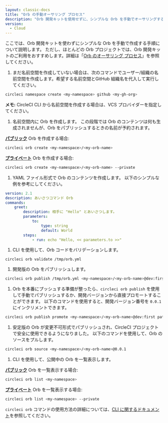 ```yaml
---
layout: classic-docs
title: "Orb の手動オーサリング プロセス"
description: "Orb 開発キットを使用せずに、シンプルな Orb を手動でオーサリングする方法を説明します。"
version:
  - Cloud
---
```


ここでは、Orb 開発キットを使わずにシンプルな Orb を手動で作成する手順について説明します。 ただし、ほとんどの Orb プロジェクトでは、Orb 開発キットのご利用をおすすめします。詳細は「[Orb のオーサリング プロセス]({{site.baseurl}}/2.0/orb-author)」を参照してください。

1. まだ名前空間を作成していない場合は、次のコマンドでユーザー/組織の名前空間を作成します。希望する名前空間とGitHub 組織名を代入して実行してください。

```sh
circleci namespace create <my-namespace> github <my-gh-org>
```
**メモ:** CircleCI CLI から名前空間を作成する場合は、VCS プロバイダーを指定してください。

1. 名前空間内に Orb を作成します。 この段階では Orb のコンテンツは何も生成されませんが、Orb をパブリッシュするときの名前が予約されます。

**[パブリック](https://circleci.com/docs/ja/2.0/orb-intro/#%E3%83%91%E3%83%96%E3%83%AA%E3%83%83%E3%82%AF-Orbs)** Orb を作成する場合:
```sh
circleci orb create <my-namespace>/<my-orb-name>
```

**[プライベート](https://circleci.com/docs/ja/2.0/orb-intro/#%E3%83%97%E3%83%A9%E3%82%A4%E3%83%99%E3%83%BC%E3%83%88-Orbs)** Orb を作成する場合:
```sh
circleci orb create <my-namespace>/<my-orb-name> --private
```

1. YAML ファイル形式で Orb のコンテンツを作成します。 以下のシンプルな例を参考にしてください。
```yaml
version: 2.1
description: あいさつコマンド Orb
commands:
    greet:
        description: 相手に "Hello" とあいさつします。
        parameters:
            to:
                type: string
                default: World
        steps:
            - run: echo "Hello, << parameters.to >>"
```

1. CLI を使用して、Orb コードをバリデーションします。
```
circleci orb validate /tmp/orb.yml
```

1. 開発版の Orb をパブリッシュします。
```sh
circleci orb publish /tmp/orb.yml <my-namespace>/<my-orb-name>@dev:first
```

1. Orb を本番にプッシュする準備が整ったら、`circleci orb publish` を使用して手動でパブリッシュするか、開発バージョンから直接プロモートすることができます。 以下のコマンドを使用すると、開発バージョン番号を `0.0.1` にインクリメントできます。
```sh
circleci orb publish promote <my-namespace>/<my-orb-name>@dev:first patch
```

1. 安定版の Orb が変更不可形式でパブリッシュされ、CircleCI プロジェクトで安全に使用できるようになりました。 以下のコマンドを使用して、Orb のソースをプルします。
```sh
circleci orb source <my-namespace>/<my-orb-name>@0.0.1
```

1. CLI を使用して、公開中の Orb を一覧表示します。

**[パブリック](https://circleci.com/docs/ja/2.0/orb-intro/#%E3%83%91%E3%83%96%E3%83%AA%E3%83%83%E3%82%AF-Orbs)** Orb を一覧表示する場合:
```sh
circleci orb list <my-namespace>
```

**[プライベート](https://circleci.com/docs/ja/2.0/orb-intro/#%E3%83%97%E3%83%A9%E3%82%A4%E3%83%99%E3%83%BC%E3%83%88-Orbs)** Orb を一覧表示する場合:
```sh
circleci orb list <my-namespace> --private
```

`circleci orb` コマンドの使用方法の詳細については、[CLI に関するドキュメント](https://circleci-public.github.io/circleci-cli/circleci_orb.html)を参照してください。
